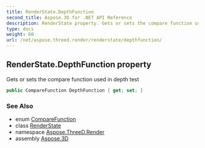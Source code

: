```yaml
---
title: RenderState.DepthFunction
second_title: Aspose.3D for .NET API Reference
description: RenderState property. Gets or sets the compare function used in depth test
type: docs
weight: 60
url: /net/aspose.threed.render/renderstate/depthfunction/
---
```

## RenderState.DepthFunction property

Gets or sets the compare function used in depth test

```csharp
public CompareFunction DepthFunction { get; set; }
```

### See Also

* enum [CompareFunction](../../comparefunction/)
* class [RenderState](../)
* namespace [Aspose.ThreeD.Render](../../renderstate/)
* assembly [Aspose.3D](../../../)


